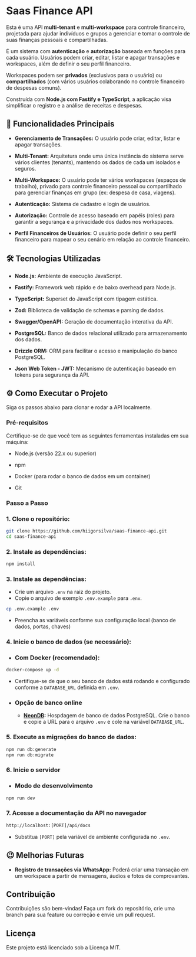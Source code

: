 # Saas Finance API

Esta é uma API **multi-tenant** e **multi-workspace** para controle financeiro, projetada para ajudar indivíduos e grupos a gerenciar e tomar o controle de suas finanças pessoais e compartilhadas. 

É um sistema com **autenticação** e **autorização** baseada em funções para cada usuário. Usuários podem criar, editar, listar e apagar transações e workspaces, além de definir o seu perfil financeiro. 

Workspaces podem ser **privados** (exclusivos para o usuário) ou **compartilhados** (com vários usuários colaborando no controle financeiro de despesas comuns).

Construída com **Node.js com Fastify e TypeScript**, a aplicação visa simplificar o registro e a análise de receitas e despesas.

## 🚀 Funcionalidades Principais

- **Gerenciamento de Transações:** O usuário pode criar, editar, listar e apagar transações.

- **Multi-Tenant:** Arquitetura onde uma única instância do sistema serve vários clientes (tenants), mantendo os dados de cada um isolados e seguros.

- **Multi-Workspace:** O usuário pode ter vários workspaces (espaços de trabalho), privado para controle financeiro pessoal ou compartilhado para gerenciar finanças em grupo (ex: despesa de casa, viagens).

- **Autenticação:** Sistema de cadastro e login de usuários.

- **Autorização:** Controle de acesso baseado em papéis (roles) para garantir a segurança e a privacidade dos dados nos workspaces.

- **Perfil Financeiros de Usuários:** O usuário pode definir o seu perfil financeiro para mapear o seu cenário em relação ao controle financeiro.

## 🛠️ Tecnologias Utilizadas

- **Node.js:** Ambiente de execução JavaScript.

- **Fastify:** Framework web rápido e de baixo overhead para Node.js.

- **TypeScript:** Superset do JavaScript com tipagem estática.

- **Zod:** Biblioteca de validação de schemas e parsing de dados.

- **Swagger/OpenAPI:** Geração de documentação interativa da API.

- **PostgreSQL:** Banco de dados relacional utilizado para armazenamento dos dados.

- **Drizzle ORM:** ORM para facilitar o acesso e manipulação do banco PostgreSQL.

- **Json Web Token - JWT:** Mecanismo de autenticação baseado em tokens para segurança da API.

## ⚙️ Como Executar o Projeto

Siga os passos abaixo para clonar e rodar a API localmente.

### Pré-requisitos

Certifique-se de que você tem as seguintes ferramentas instaladas em sua máquina:

- Node.js (versão 22.x ou superior)

- npm

- Docker (para rodar o banco de dados em um container)

- Git

### Passo a Passo

### 1. Clone o repositório:

```bash
git clone https://github.com/hiigorsilva/saas-finance-api.git
cd saas-finance-api
```

### 2. Instale as dependências:

```bash
npm install
```

### 3. Instale as dependências:

- Crie um arquivo `.env` na raiz do projeto.
- Copie o arquivo de exemplo `.env.example` para `.env`.

```bash
cp .env.example .env
```

- Preencha as variáveis conforme sua configuração local (banco de dados, portas, chaves)

### 4. Inicie o banco de dados (se necessário):

- ### Com Docker (recomendado):

```bash
docker-compose up -d
```

- Certifique-se de que o seu banco de dados está rodando e configurado conforme a `DATABASE_URL` definida em `.env`.

- ### Opção de banco online
  
  - **[NeonDB](neon.com):** Hospdagem de banco de dados PostgreSQL. Crie o banco e copie a URL para o arquivo `.env` e cole na variável `DATABASE_URL`.




### 5. Execute as migrações do banco de dados:

```bash
npm run db:generate
npm run db:migrate
```

### 6. Inicie o servidor

- ### Modo de desenvolvimento

```bash
npm run dev
```

### 7. Acesse a documentação da API no navegador

```bash
http://localhost:[PORT]/api/docs
```

- Substitua `[PORT]` pela variável de ambiente configurada no `.env`.


## 😉 Melhorias Futuras

- **Registro de transações via WhatsApp:** Poderá criar uma transação em um workspace a partir de mensagens, áudios e fotos de comprovantes.


## Contribuição

Contribuições são bem-vindas! Faça um fork do repositório, crie uma branch para sua feature ou correção e envie um pull request.


## Licença

Este projeto está licenciado sob a Licença MIT.